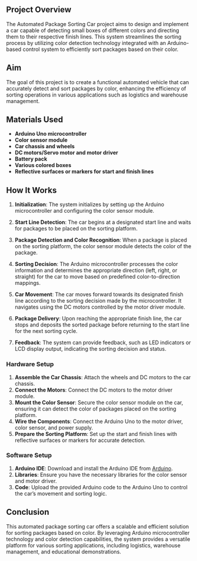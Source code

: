 ## Project Overview
The Automated Package Sorting Car project aims to design and implement a car capable of detecting small boxes of different colors and directing them to their respective finish lines. This system streamlines the sorting process by utilizing color detection technology integrated with an Arduino-based control system to efficiently sort packages based on their color.

## Aim
The goal of this project is to create a functional automated vehicle that can accurately detect and sort packages by color, enhancing the efficiency of sorting operations in various applications such as logistics and warehouse management.

## Materials Used
- **Arduino Uno microcontroller**
- **Color sensor module**
- **Car chassis and wheels**
- **DC motors/Servo motor and motor driver**
- **Battery pack**
- **Various colored boxes**
- **Reflective surfaces or markers for start and finish lines**

## How It Works
1. **Initialization**: The system initializes by setting up the Arduino microcontroller and configuring the color sensor module.
   
2. **Start Line Detection**: The car begins at a designated start line and waits for packages to be placed on the sorting platform.
   
3. **Package Detection and Color Recognition**: When a package is placed on the sorting platform, the color sensor module detects the color of the package.
   
4. **Sorting Decision**: The Arduino microcontroller processes the color information and determines the appropriate direction (left, right, or straight) for the car to move based on predefined color-to-direction mappings.
   
5. **Car Movement**: The car moves forward towards its designated finish line according to the sorting decision made by the microcontroller. It navigates using the DC motors controlled by the motor driver module.
   
6. **Package Delivery**: Upon reaching the appropriate finish line, the car stops and deposits the sorted package before returning to the start line for the next sorting cycle.
   
7. **Feedback**: The system can provide feedback, such as LED indicators or LCD display output, indicating the sorting decision and status.

### Hardware Setup

1. **Assemble the Car Chassis**: Attach the wheels and DC motors to the car chassis.
2. **Connect the Motors**: Connect the DC motors to the motor driver module.
3. **Mount the Color Sensor**: Secure the color sensor module on the car, ensuring it can detect the color of packages placed on the sorting platform.
4. **Wire the Components**: Connect the Arduino Uno to the motor driver, color sensor, and power supply.
5. **Prepare the Sorting Platform**: Set up the start and finish lines with reflective surfaces or markers for accurate detection.

### Software Setup
1. **Arduino IDE**: Download and install the Arduino IDE from [Arduino](https://www.arduino.cc/en/software).
2. **Libraries**: Ensure you have the necessary libraries for the color sensor and motor driver.
3. **Code**: Upload the provided Arduino code to the Arduino Uno to control the car’s movement and sorting logic.

## Conclusion
This automated package sorting car offers a scalable and efficient solution for sorting packages based on color. By leveraging Arduino microcontroller technology and color detection capabilities, the system provides a versatile platform for various sorting applications, including logistics, warehouse management, and educational demonstrations.


